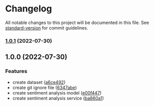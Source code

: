 # Changelog

All notable changes to this project will be documented in this file. See [standard-version](https://github.com/conventional-changelog/standard-version) for commit guidelines.

### [1.0.1](https://github.com/ismetkizgin/sentiment-analysis-service/compare/v1.0.0...v1.0.1) (2022-07-30)

## 1.0.0 (2022-07-30)


### Features

* create dataset ([a6ce492](https://github.com/ismetkizgin/sentiment-analysis-service/commit/a6ce492eea382dc4d46446fe93f3ce70f28302c4))
* create git ignore file ([6347abe](https://github.com/ismetkizgin/sentiment-analysis-service/commit/6347abe97a3ed4681526b8908720fcecbb03bdbf))
* create sentiment analysis model ([e00f447](https://github.com/ismetkizgin/sentiment-analysis-service/commit/e00f44729b1f3152e70581da3142c7c0772010dc))
* create sentiment analysis service ([ba860a1](https://github.com/ismetkizgin/sentiment-analysis-service/commit/ba860a1945e4ed8f2b871721d829c9a4451c4e12))
